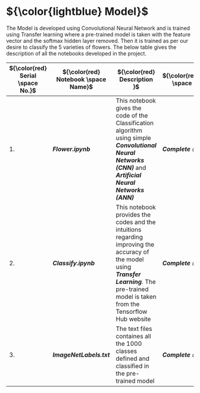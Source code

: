 
# ${\color{lightblue} Model}$


The Model is developed using Convolutional Neural Network and is trained using Transfer learning where a pre-trained model is taken with the feature vector and the
softmax hidden layer removed. Then it is trained as per our desire to classify the 5 varieties of flowers. The below table gives the description of all the notebooks
developed in the project.


| ${\color{red} Serial \space No.}$ | ${\color{red} Notebook \space Name}$ | ${\color{red} Description }$ | ${\color{red}Notebook \space Status}$ |
|-|-|-|-|
| 1. | <b><i>Flower.ipynb | This notebook gives the code of the Classification algorithm using simple <b><i>Convolutional Neural Networks (CNN)</i></b> and <b><i>Artificial Neural Networks (ANN) | <b><i>Complete :white_check_mark: |
| 2. | <b><i>Classify.ipynb | This notebook provides the codes and the intuitions regarding improving the accuracy of the model using <b><i>Transfer Learning</i></b>. The pre-trained model is taken from the Tensorflow Hub website | <b><i>Complete :white_check_mark: |
| 3. | <b><i>ImageNetLabels.txt | The text files containes all the 1000 classes defined and classified in the pre-trained model | <b><i>Complete :white_check_mark: |

